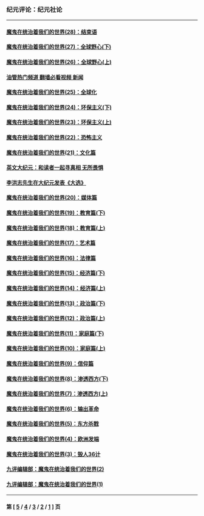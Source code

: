### 纪元评论：纪元社论
---
#### [魔鬼在统治着我们的世界(28)：结束语](../../pages/nsc422/n10936246.md?07200330) 
#### [魔鬼在统治着我们的世界(27)：全球野心(下)](../../pages/nsc422/n10928319.md?07200330) 
#### [魔鬼在统治着我们的世界(26)：全球野心(上)](../../pages/nsc422/n10900318.md?07200330) 
#### [油管热门频道 翻墙必看视频 新闻](ok?07200330)
#### [魔鬼在统治着我们的世界(25)：全球化](../../pages/nsc422/n10788205.md?07200330) 
#### [魔鬼在统治着我们的世界(24)：环保主义(下)](../../pages/nsc422/n10695307.md?07200330) 
#### [魔鬼在统治着我们的世界(23)：环保主义(上)](../../pages/nsc422/n10688613.md?07200330) 
#### [魔鬼在统治着我们的世界(22)：恐怖主义](../../pages/nsc422/n10614727.md?07200330) 
#### [魔鬼在统治着我们的世界(21)：文化篇](../../pages/nsc422/n10597706.md?07200330) 
#### [英文大纪元：和读者一起寻真相 无所畏惧](../../pages/nsc422/n12542027.md?07200330) 
#### [李洪志先生在大纪元发表《大选》](../../pages/nsc422/n12534746.md?07200330) 
#### [魔鬼在统治着我们的世界(20)：媒体篇](../../pages/nsc422/n10586579.md?07200330) 
#### [魔鬼在统治着我们的世界(19)：教育篇(下)](../../pages/nsc422/n10564808.md?07200330) 
#### [魔鬼在统治着我们的世界(18)：教育篇(上)](../../pages/nsc422/n10526970.md?07200330) 
#### [魔鬼在统治着我们的世界(17)：艺术篇](../../pages/nsc422/n10499093.md?07200330) 
#### [魔鬼在统治着我们的世界(16)：法律篇](../../pages/nsc422/n10485969.md?07200330) 
#### [魔鬼在统治着我们的世界(15)：经济篇(下)](../../pages/nsc422/n10469975.md?07200330) 
#### [魔鬼在统治着我们的世界(14)：经济篇(上)](../../pages/nsc422/n10457370.md?07200330) 
#### [魔鬼在统治着我们的世界(13)：政治篇(下)](../../pages/nsc422/n10448270.md?07200330) 
#### [魔鬼在统治着我们的世界(12)：政治篇(上)](../../pages/nsc422/n10444576.md?07200330) 
#### [魔鬼在统治着我们的世界(11)：家庭篇(下)](../../pages/nsc422/n10440961.md?07200330) 
#### [魔鬼在统治着我们的世界(10)：家庭篇(上)](../../pages/nsc422/n10435448.md?07200330) 
#### [魔鬼在统治着我们的世界(9)：信仰篇](../../pages/nsc422/n10432159.md?07200330) 
#### [魔鬼在统治着我们的世界(8)：渗透西方(下)](../../pages/nsc422/n10429603.md?07200330) 
#### [魔鬼在统治着我们的世界(7)：渗透西方(上)](../../pages/nsc422/n10426013.md?07200330) 
#### [魔鬼在统治着我们的世界(6)：输出革命](../../pages/nsc422/n10421536.md?07200330) 
#### [魔鬼在统治着我们的世界(5)：东方杀戮](../../pages/nsc422/n10417707.md?07200330) 
#### [魔鬼在统治着我们的世界(4)：欧洲发端](../../pages/nsc422/n10414890.md?07200330) 
#### [魔鬼在统治着我们的世界(3)：毁人36计](../../pages/nsc422/n10411583.md?07200330) 
#### [九评编辑部：魔鬼在统治着我们的世界(2)](../../pages/nsc422/n10410036.md?07200330) 
#### [九评编辑部：魔鬼在统治着我们的世界(1)](../../pages/nsc422/n10406825.md?07200330) 

---
#### 第 [ [5](./5.md?07200330) / [4](./4.md?07200330) / [3](./3.md?07200330) / [2](./2.md?07200330) / [1](./1.md?07200330) ] 页
